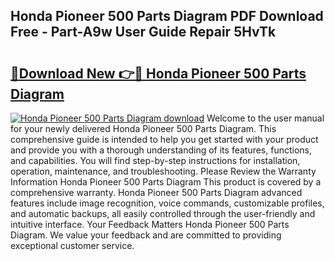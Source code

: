 ## Honda Pioneer 500 Parts Diagram PDF Download Free - Part-A9w User Guide Repair 5HvTk

# <h2><a href="http://dfs97xb.blite.top/?on=Honda+Pioneer+500+Parts+Diagram">🔗Download New 👉🔴 Honda Pioneer 500 Parts Diagram</a></h2>

[![Honda Pioneer 500 Parts Diagram download](https://i.imgur.com/lujVjoI.png)](http://dfs97xb.blite.top/?on=Honda+Pioneer+500+Parts+Diagram)
Welcome to the user manual for your newly delivered Honda Pioneer 500 Parts Diagram. This comprehensive guide is intended to help you get started with your product and provide you with a thorough understanding of its features, functions, and capabilities. You will find step-by-step instructions for installation, operation, maintenance, and troubleshooting. Please Review the Warranty Information Honda Pioneer 500 Parts Diagram This product is covered by a comprehensive warranty. Honda Pioneer 500 Parts Diagram advanced features include image recognition, voice commands, customizable profiles, and automatic backups, all easily controlled through the user-friendly and intuitive interface. Your Feedback Matters Honda Pioneer 500 Parts Diagram. We value your feedback and are committed to providing exceptional customer service.
